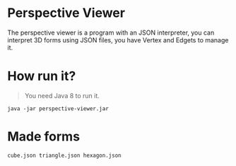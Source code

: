 # Perspective Viewer

The perspective viewer is a program with an JSON interpreter, you can interpret 3D forms
using JSON files, you have Vertex and Edgets to manage it.

# How run it?
> You need Java 8 to run it.

``
java -jar perspective-viewer.jar
``

# Made forms
``
cube.json
triangle.json
hexagon.json
``
